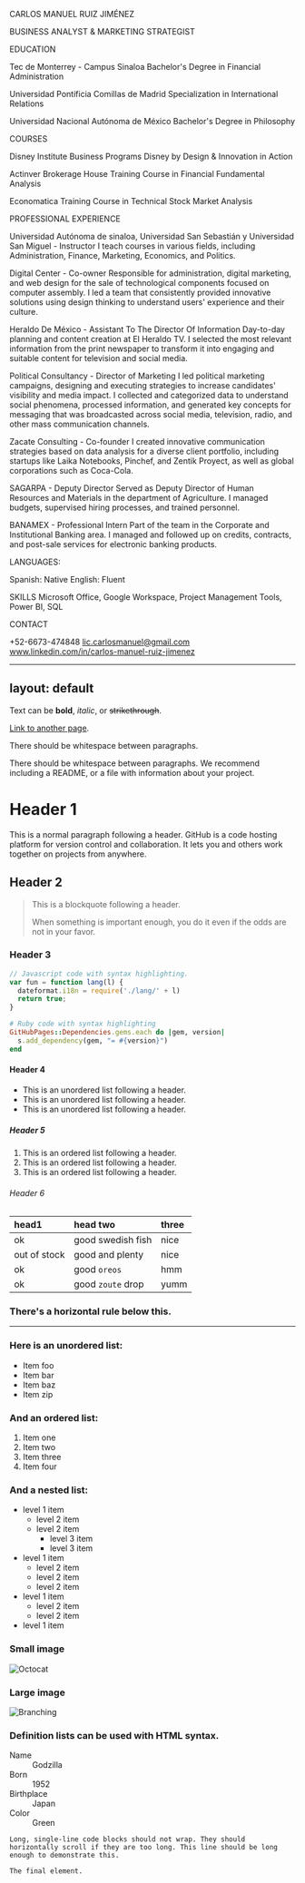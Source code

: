 CARLOS MANUEL RUIZ JIMÉNEZ

BUSINESS ANALYST & MARKETING STRATEGIST

EDUCATION

Tec de Monterrey - Campus Sinaloa
Bachelor's Degree in Financial Administration

Universidad Pontificia Comillas de Madrid
Specialization in International Relations

Universidad Nacional Autónoma de México
Bachelor's Degree in Philosophy

COURSES

Disney Institute Business Programs
Disney by Design & Innovation in Action

Actinver Brokerage House
Training Course in Financial Fundamental Analysis

Economatica
Training Course in Technical Stock Market Analysis


PROFESSIONAL EXPERIENCE 

Universidad Autónoma de sinaloa, Universidad San Sebastián y Universidad San Miguel - Instructor
I teach courses in various fields, including Administration, Finance, Marketing, Economics, and Politics.

Digital Center - Co-owner
Responsible for administration, digital marketing, and web design for the sale of technological components focused on computer assembly. I led a team that consistently provided innovative solutions using design thinking to understand users' experience and their culture.

Heraldo De México - Assistant To The Director Of Information
Day-to-day planning and content creation at El Heraldo TV. I selected the most relevant information from the print newspaper to transform it into engaging and suitable content for television and social media.

Political Consultancy - Director of Marketing
I led political marketing campaigns, designing and executing strategies to increase candidates' visibility and media impact. I collected and categorized data to understand social phenomena, processed information, and generated key concepts for messaging that was broadcasted across social media, television, radio, and other mass communication channels.

Zacate Consulting - Co-founder 
I created innovative communication strategies based on data analysis for a diverse client portfolio, including startups like Laika Notebooks, Pinchef, and Zentik Proyect, as well as global corporations such as Coca-Cola.

SAGARPA - Deputy Director
Served as Deputy Director of Human Resources and Materials in the department of Agriculture. I managed budgets, supervised hiring processes, and trained personnel.

BANAMEX - Professional Intern
Part of the team in the Corporate and Institutional Banking area. I managed and followed up on credits, contracts, and post-sale services for electronic banking products.

LANGUAGES:

Spanish: Native
English: Fluent

SKILLS
Microsoft Office, Google Workspace,
Project Management Tools, Power BI, SQL

CONTACT

+52-6673-474848
lic.carlosmanuel@gmail.com
www.linkedin.com/in/carlos-manuel-ruiz-jimenez







---
layout: default
---

Text can be **bold**, _italic_, or ~~strikethrough~~.

[Link to another page](./another-page.html).

There should be whitespace between paragraphs.

There should be whitespace between paragraphs. We recommend including a README, or a file with information about your project.

# Header 1

This is a normal paragraph following a header. GitHub is a code hosting platform for version control and collaboration. It lets you and others work together on projects from anywhere.

## Header 2

> This is a blockquote following a header.
>
> When something is important enough, you do it even if the odds are not in your favor.

### Header 3

```js
// Javascript code with syntax highlighting.
var fun = function lang(l) {
  dateformat.i18n = require('./lang/' + l)
  return true;
}
```

```ruby
# Ruby code with syntax highlighting
GitHubPages::Dependencies.gems.each do |gem, version|
  s.add_dependency(gem, "= #{version}")
end
```

#### Header 4

*   This is an unordered list following a header.
*   This is an unordered list following a header.
*   This is an unordered list following a header.

##### Header 5

1.  This is an ordered list following a header.
2.  This is an ordered list following a header.
3.  This is an ordered list following a header.

###### Header 6

| head1        | head two          | three |
|:-------------|:------------------|:------|
| ok           | good swedish fish | nice  |
| out of stock | good and plenty   | nice  |
| ok           | good `oreos`      | hmm   |
| ok           | good `zoute` drop | yumm  |

### There's a horizontal rule below this.

* * *

### Here is an unordered list:

*   Item foo
*   Item bar
*   Item baz
*   Item zip

### And an ordered list:

1.  Item one
1.  Item two
1.  Item three
1.  Item four

### And a nested list:

- level 1 item
  - level 2 item
  - level 2 item
    - level 3 item
    - level 3 item
- level 1 item
  - level 2 item
  - level 2 item
  - level 2 item
- level 1 item
  - level 2 item
  - level 2 item
- level 1 item

### Small image

![Octocat](https://github.githubassets.com/images/icons/emoji/octocat.png)

### Large image

![Branching](https://guides.github.com/activities/hello-world/branching.png)


### Definition lists can be used with HTML syntax.

<dl>
<dt>Name</dt>
<dd>Godzilla</dd>
<dt>Born</dt>
<dd>1952</dd>
<dt>Birthplace</dt>
<dd>Japan</dd>
<dt>Color</dt>
<dd>Green</dd>
</dl>

```
Long, single-line code blocks should not wrap. They should horizontally scroll if they are too long. This line should be long enough to demonstrate this.
```

```
The final element.
```
